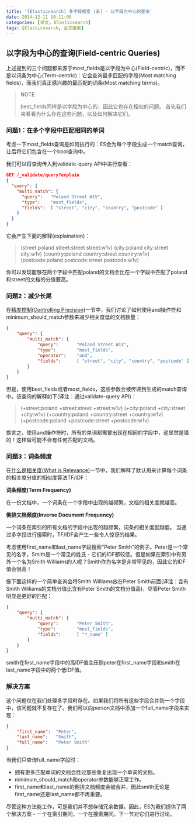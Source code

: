 ```yaml
---
title: '[Elasticsearch] 多字段搜索 (五) - 以字段为中心的查询'
date: 2014-12-11 10:11:00
categories: [译文, Elasticsearch]
tags: [Elasticsearch, 全文搜索]
---
```


## 以字段为中心的查询(Field-centric Queries)

上述提到的三个问题都来源于most_fields是以字段为中心(Field-centric)，而不是以词条为中心(Term-centric)：它会查询最多匹配的字段(Most matching fields)，而我们真正感兴趣的最匹配的词条(Most matching terms)。

> NOTE
> 
> best_fields同样是以字段为中心的，因此它也存在相似的问题。
> 首先我们来看看为什么存在这些问题，以及如何解决它们。

<!-- More -->

### 问题1：在多个字段中匹配相同的单词

考虑一下most_fields查询是如何执行的：ES会为每个字段生成一个match查询，让后将它们包含在一个bool查询中。

我们可以将查询传入到validate-query API中进行查看：

```json
GET /_validate/query?explain
{
  "query": {
    "multi_match": {
      "query":   "Poland Street W1V",
      "type":    "most_fields",
      "fields":  [ "street", "city", "country", "postcode" ]
    }
  }
}
```

它会产生下面的解释(explaination)：

> (street:poland street:street street:w1v) (city:poland city:street city:w1v) (country:poland country:street country:w1v) (postcode:poland postcode:street postcode:w1v)

你可以发现能够在两个字段中匹配poland的文档会比在一个字段中匹配了poland和street的文档的分值要高。

### 问题2：减少长尾

在[精度控制(Controlling Precision)](http://www.elasticsearch.org/guide/en/elasticsearch/guide/current/match-multi-word.html#match-precision)一节中，我们讨论了如何使用and操作符和minimum_should_match参数来减少相关度低的文档数量：

```json
{
    "query": {
        "multi_match": {
            "query":       "Poland Street W1V",
            "type":        "most_fields",
            "operator":    "and", 
            "fields":      [ "street", "city", "country", "postcode" ]
        }
    }
}
```

但是，使用best_fields或者most_fields，这些参数会被传递到生成的match查询中。该查询的解释如下(译注：通过validate-query API)：

> (+street:poland +street:street +street:w1v) (+city:poland +city:street +city:w1v) (+country:poland +country:street +country:w1v) (+postcode:poland +postcode:street +postcode:w1v)

换言之，使用and操作符时，所有的单词都需要出现在相同的字段中，这显然是错的！这样做可能不会有任何匹配的文档。

### 问题3：词条频度

在[什么是相关度(What is Relevance)](http://www.elasticsearch.org/guide/en/elasticsearch/guide/current/relevance-intro.html)一节中，我们解释了默认用来计算每个词条的相关度分值的相似度算法TF/IDF：

**词条频度(Term Frequency)**

在一份文档中，一个词条在一个字段中出现的越频繁，文档的相关度就越高。

**倒排文档频度(Inverse Document Frequency)**

一个词条在索引的所有文档的字段中出现的越频繁，词条的相关度就越低。
当通过多字段进行搜索时，TF/IDF会产生一些令人惊讶的结果。

考虑使用first_name和last_name字段搜索"Peter Smith"的例子。Peter是一个常见的名字，Smith是一个常见的姓氏 - 它们的IDF都较低。但是如果在索引中有另外一个名为Smith Williams的人呢？Smith作为名字是非常罕见的，因此它的IDF值会很高！

像下面这样的一个简单查询会将Smith Williams放在Peter Smith前面(译注：含有Smith Williams的文档分值比含有Peter Smith的文档分值高)，尽管Peter Smith明显是更好的匹配：

```json
{
    "query": {
        "multi_match": {
            "query":       "Peter Smith",
            "type":        "most_fields",
            "fields":      [ "*_name" ]
        }
    }
}
```

smith在first_name字段中的高IDF值会压倒peter在first_name字段和smith在last_name字段中的两个低IDF值。

### 解决方案

这个问题仅在我们处理多字段时存在。如果我们将所有这些字段合并到一个字段中，该问题就不复存在了。我们可以向person文档中添加一个full_name字段来实现：

```json
{
    "first_name":  "Peter",
    "last_name":   "Smith",
    "full_name":   "Peter Smith"
}
```

当我们只查询full_name字段时：

- 拥有更多匹配单词的文档会胜过那些重复出现一个单词的文档。
- minimum_should_match和operator参数能够正常工作。
- first_name和last_name的倒排文档频度会被合并，因此smith无论是first_name还是last_name都不再重要。

尽管这种方法能工作，可是我们并不想存储冗余数据。因此，ES为我们提供了两个解决方案 - 一个在索引期间，一个在搜索期间。下一节对它们进行讨论。
